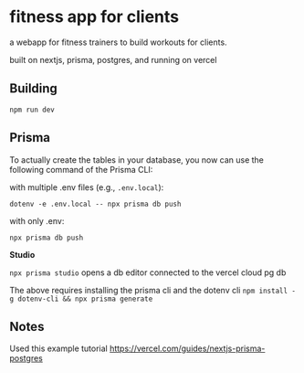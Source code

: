# fitness app for clients

a webapp for fitness trainers to build workouts for clients. 

built on nextjs, prisma, postgres, and running on vercel

## Building

`npm run dev`

## Prisma

To actually create the tables in your database, you now can use the following command of the Prisma CLI:

with multiple .env files (e.g., `.env.local`):

`dotenv -e .env.local -- npx prisma db push`

with only .env:

`npx prisma db push`

**Studio**

`npx prisma studio` opens a db editor connected to the vercel cloud pg db

The above requires installing the prisma cli and the dotenv cli
`npm install -g dotenv-cli && npx prisma generate`

## Notes

Used this example tutorial https://vercel.com/guides/nextjs-prisma-postgres 